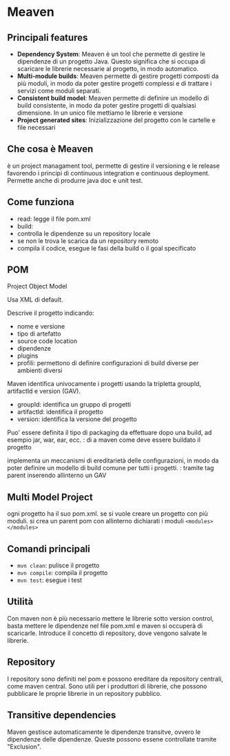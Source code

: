 # Meaven

## Principali features

- **Dependency System**: Meaven è un tool che permette di gestire le dipendenze di un progetto Java. Questo significa che si occupa di scaricare le librerie necessarie al progetto, in modo automatico.
- **Multi-module builds**: Meaven permette di gestire progetti composti da più moduli, in modo da poter gestire progetti complessi e di trattare i servizi come moduli separati.
- **Consistent build model**: Meaven permette di definire un modello di build consistente, in modo da poter gestire progetti di qualsiasi dimensione.
  In un unico file mettiamo le librerie e versione
- **Project generated sites**: Inizializzazione del progetto con le cartelle e file necessari

## Che cosa è Meaven

è un project managament tool, permette di gestire il versioning e le release favorendo i principi di continuous integration e continuous deployment.
Permette anche di produrre java doc e unit test.

## Come funziona

- read: legge il file pom.xml
- build:
- controlla le dipendenze su un repository locale
- se non le trova le scarica da un repository remoto
- compila il codice, esegue le fasi della build o il goal specificato

## POM

Project Object Model

Usa XML di default.

Descrive il progetto indicando:

- nome e versione
- tipo di artefatto
- source code location
- dipendenze
- plugins
- profili: permettono di definire configurazioni di build diverse per ambienti diversi

Maven identifica univocamente i progetti usando la tripletta groupId, artifactId e version (GAV).

- groupId: identifica un gruppo di progetti
- artifactId: identifica il progetto
- version: identifica la versione del progetto

Puo' essere definita il tipo di packaging da effettuare dopo una build, ad esempio jar, war, ear, ecc. : di a maven come deve essere buildato il progetto

implementa un meccanismi di ereditarietà delle configurazioni, in modo da poter definire un modello di build comune per tutti i progetti. : tramite tag parent inserendo allinterno un GAV

## Multi Model Project

ogni progetto ha il suo pom.xml.
se si vuole creare un progetto con più moduli. si crea un parent pom con allinterno dichiarati i moduli `<modules></modules>`

## Comandi principali

- `mvn clean`: pulisce il progetto
- `mvn compile`: compila il progetto
- `mvn test`: esegue i test

## Utilità

Con maven non è più necessario mettere le librerie sotto version control, basta mettere le dipendenze nel file pom.xml e maven si occuperà di scaricarle.
Introduce il concetto di repository, dove vengono salvate le librerie.

## Repository

I repository sono definiti nel pom e possono ereditare da repository centrali, come maven central.
Sono utili per i produttori di librerie, che possono pubblicare le proprie librerie in un repository pubblico.

## Transitive dependencies

Maven gestisce automaticamente le dipendenze transitve, ovvero le dipendenze delle dipendenze.
Queste possono essene controllate tramite "Exclusion".
